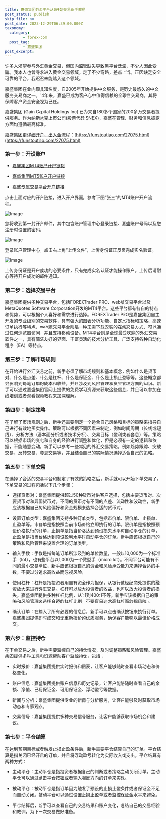 ```yaml
---
title: 嘉盛集团外汇平台从0开始交易新手教程
post_status: publish
skip_file: no
post_date: 2023-12-29T06:39:00.000Z
taxonomy:
  category:
        - forex-com
  post_tag:
        - 嘉盛集团
post_excerpt: 
---
```

许多人渴望参与外汇黄金交易，但国内监管缺失导致黑平台泛滥，不少人因此受骗。我本人也曾寻求进入黄金交易领域，走了不少弯路，差点上当。正因缺乏安全可靠的平台，我迟迟未能踏入这个领域。

嘉盛集团在业内颇具知名度，自2005年开始提供中文服务，是历史最悠久的中文服务交易商之一。14年来，嘉盛已成为客户心中值得信赖的全球性交易商，其将保障客户资金安全视为己任。

嘉盛集团 (Gain Capital Holdings Inc) 已为来自180多个国家的200多万交易者提供服务。作为纳斯达克上市公司(股票代码:SNEX)，嘉盛在管理、财务和信息披露方面均遵循最高标准。

[嘉盛集团更详细开户，出入金流程](https://funstoutiao.com/27075.html)：[https://funstoutiao.com/27075.html](https://funstoutiao.com/27075.html)

### 第一步：开设账户

* [嘉盛集团MT4账户开户链接](https://s.ssgg.net/jsmt4)

* [嘉盛集团MT5账户开户链接](https://s.ssgg.net/jsmt5)

* [嘉盛专属交易平台开户链接](https://s.ssgg.net/js)

点击上面对应的开户链接，进入开户界面，参考下图“张三”的MT4账户开户流程。

![Image](https://prod-files-secure.s3.us-west-2.amazonaws.com/39ed1227-6d7d-4570-be36-9ccd4a2c4241/7a167aea-686b-400d-af59-4e18eb607a40/640.png?X-Amz-Algorithm=AWS4-HMAC-SHA256&X-Amz-Content-Sha256=UNSIGNED-PAYLOAD&X-Amz-Credential=ASIAZI2LB466ZOJXPTAH%2F20251028%2Fus-west-2%2Fs3%2Faws4_request&X-Amz-Date=20251028T101310Z&X-Amz-Expires=3600&X-Amz-Security-Token=IQoJb3JpZ2luX2VjEAIaCXVzLXdlc3QtMiJIMEYCIQDlqFyH2CK90nLXHA6I%2FsXRYmBOolsHu13AuOLhTr3h0AIhAPZTuv%2FTMD3eeX9jPEU20rYGZNinrYysrQ6eFulvLhgHKogECLv%2F%2F%2F%2F%2F%2F%2F%2F%2F%2FwEQABoMNjM3NDIzMTgzODA1IgxxJbmc6VdQJmtrDGwq3ANVQUGhhr2GnM5Yg1qm1P4w0HdoCkVBbNccEgATWeywAoFnHV071OSFr0tw7gRZSXm%2BRCC4AHZC%2ByH9lg28PG6OF7hf8RPWXn14y9Sm6nj5HI2poY5SLjALDNNASjKTzcF4H5T1ZvQnXTbXSSaUFIBfplmtlraCDfyUe4R%2FHaCnAzeG%2BKsQeRtyaB7GNmbV3iDHyzR14H128HNXYeErPY0UHQIC4WLoInHHEtK1R0qaltqBD7B9OnkxBR5lj01eqiw0e5lYcnYR7whf809S4AWDN1Mg9Xes2MOERtiAURhFwisyzhE17pUPiVzO8B4VYszWtBolTB1LFH9XyrECllCZeKegFSs%2BEhObwqgLMhFtK8FReytPuJ4%2Bu5D3c%2FBxH4w3CxhoBDQRA1XNcaJNSL%2BzyrtBNIw5PYZQ2FPvoHLnYjb%2F490z5PYbfUbIAMpXzC%2BGFz4yRn%2F4SXWGumr3uj6jD4H8UKeh13eBnRpKvLj5HurI6%2BV3MGor2ZVtx9rYXGEBlUsjkMTO85axw7%2F5gdGdHKWeUVfY8zyC12GaCUTAOUmHDEyp9u1%2F%2Bhsm43l8XfnwDQ5pYOJSVMITJx9Iaw7hQpzNX0x7nyQro9dZf%2BnXrg0JS3J0q4fazGJ5%2FjD7poLIBjqkATIhJGnUnahQ6vPC31UPGseJxAg8vwnEKMSvzxSLOd%2FTZ6z8JYktHxYn3fB2ltWNA47ZclHme%2FZ8kpEM1akA35V3GRCbEjn5AefVpRwAcpPlO7ciI8RssHLRVh%2FHD3Q2YcEDfIQwC7L2ZQEDTyCkQV4W7yqAQ4jVuO%2B1nuejBW3viF0XwmXXnIMeF8ILMUXF6n%2FK0D3sUJl%2FeR0Dwi4eQZZHR5q0&X-Amz-Signature=e573e52e23fcae746dbc6339b8f31d0cdf1409147c1f8d61c9cbb0d8b5d0e1bc&X-Amz-SignedHeaders=host&x-amz-checksum-mode=ENABLED&x-id=GetObject)

您将收到第一封开户邮件，其中包含账户管理中心登录链接、嘉盛账户号码以及您注册时设置的密码。

![Image](https://prod-files-secure.s3.us-west-2.amazonaws.com/39ed1227-6d7d-4570-be36-9ccd4a2c4241/eaa1c6b3-2877-4284-a0e1-530e222c27fb/image.png?X-Amz-Algorithm=AWS4-HMAC-SHA256&X-Amz-Content-Sha256=UNSIGNED-PAYLOAD&X-Amz-Credential=ASIAZI2LB466ZOJXPTAH%2F20251028%2Fus-west-2%2Fs3%2Faws4_request&X-Amz-Date=20251028T101310Z&X-Amz-Expires=3600&X-Amz-Security-Token=IQoJb3JpZ2luX2VjEAIaCXVzLXdlc3QtMiJIMEYCIQDlqFyH2CK90nLXHA6I%2FsXRYmBOolsHu13AuOLhTr3h0AIhAPZTuv%2FTMD3eeX9jPEU20rYGZNinrYysrQ6eFulvLhgHKogECLv%2F%2F%2F%2F%2F%2F%2F%2F%2F%2FwEQABoMNjM3NDIzMTgzODA1IgxxJbmc6VdQJmtrDGwq3ANVQUGhhr2GnM5Yg1qm1P4w0HdoCkVBbNccEgATWeywAoFnHV071OSFr0tw7gRZSXm%2BRCC4AHZC%2ByH9lg28PG6OF7hf8RPWXn14y9Sm6nj5HI2poY5SLjALDNNASjKTzcF4H5T1ZvQnXTbXSSaUFIBfplmtlraCDfyUe4R%2FHaCnAzeG%2BKsQeRtyaB7GNmbV3iDHyzR14H128HNXYeErPY0UHQIC4WLoInHHEtK1R0qaltqBD7B9OnkxBR5lj01eqiw0e5lYcnYR7whf809S4AWDN1Mg9Xes2MOERtiAURhFwisyzhE17pUPiVzO8B4VYszWtBolTB1LFH9XyrECllCZeKegFSs%2BEhObwqgLMhFtK8FReytPuJ4%2Bu5D3c%2FBxH4w3CxhoBDQRA1XNcaJNSL%2BzyrtBNIw5PYZQ2FPvoHLnYjb%2F490z5PYbfUbIAMpXzC%2BGFz4yRn%2F4SXWGumr3uj6jD4H8UKeh13eBnRpKvLj5HurI6%2BV3MGor2ZVtx9rYXGEBlUsjkMTO85axw7%2F5gdGdHKWeUVfY8zyC12GaCUTAOUmHDEyp9u1%2F%2Bhsm43l8XfnwDQ5pYOJSVMITJx9Iaw7hQpzNX0x7nyQro9dZf%2BnXrg0JS3J0q4fazGJ5%2FjD7poLIBjqkATIhJGnUnahQ6vPC31UPGseJxAg8vwnEKMSvzxSLOd%2FTZ6z8JYktHxYn3fB2ltWNA47ZclHme%2FZ8kpEM1akA35V3GRCbEjn5AefVpRwAcpPlO7ciI8RssHLRVh%2FHD3Q2YcEDfIQwC7L2ZQEDTyCkQV4W7yqAQ4jVuO%2B1nuejBW3viF0XwmXXnIMeF8ILMUXF6n%2FK0D3sUJl%2FeR0Dwi4eQZZHR5q0&X-Amz-Signature=69adf67535a7ad0501b5eeb9ed5f8dd83e53dd5764f26a35ae5786bc4678fbaf&X-Amz-SignedHeaders=host&x-amz-checksum-mode=ENABLED&x-id=GetObject)

登录账户管理中心，点击右上角“上传文件”，上传身份证正反面完成实名验证。

![Image](https://prod-files-secure.s3.us-west-2.amazonaws.com/39ed1227-6d7d-4570-be36-9ccd4a2c4241/54090639-09fc-46b4-a135-e0289f707147/image.png?X-Amz-Algorithm=AWS4-HMAC-SHA256&X-Amz-Content-Sha256=UNSIGNED-PAYLOAD&X-Amz-Credential=ASIAZI2LB466ZOJXPTAH%2F20251028%2Fus-west-2%2Fs3%2Faws4_request&X-Amz-Date=20251028T101310Z&X-Amz-Expires=3600&X-Amz-Security-Token=IQoJb3JpZ2luX2VjEAIaCXVzLXdlc3QtMiJIMEYCIQDlqFyH2CK90nLXHA6I%2FsXRYmBOolsHu13AuOLhTr3h0AIhAPZTuv%2FTMD3eeX9jPEU20rYGZNinrYysrQ6eFulvLhgHKogECLv%2F%2F%2F%2F%2F%2F%2F%2F%2F%2FwEQABoMNjM3NDIzMTgzODA1IgxxJbmc6VdQJmtrDGwq3ANVQUGhhr2GnM5Yg1qm1P4w0HdoCkVBbNccEgATWeywAoFnHV071OSFr0tw7gRZSXm%2BRCC4AHZC%2ByH9lg28PG6OF7hf8RPWXn14y9Sm6nj5HI2poY5SLjALDNNASjKTzcF4H5T1ZvQnXTbXSSaUFIBfplmtlraCDfyUe4R%2FHaCnAzeG%2BKsQeRtyaB7GNmbV3iDHyzR14H128HNXYeErPY0UHQIC4WLoInHHEtK1R0qaltqBD7B9OnkxBR5lj01eqiw0e5lYcnYR7whf809S4AWDN1Mg9Xes2MOERtiAURhFwisyzhE17pUPiVzO8B4VYszWtBolTB1LFH9XyrECllCZeKegFSs%2BEhObwqgLMhFtK8FReytPuJ4%2Bu5D3c%2FBxH4w3CxhoBDQRA1XNcaJNSL%2BzyrtBNIw5PYZQ2FPvoHLnYjb%2F490z5PYbfUbIAMpXzC%2BGFz4yRn%2F4SXWGumr3uj6jD4H8UKeh13eBnRpKvLj5HurI6%2BV3MGor2ZVtx9rYXGEBlUsjkMTO85axw7%2F5gdGdHKWeUVfY8zyC12GaCUTAOUmHDEyp9u1%2F%2Bhsm43l8XfnwDQ5pYOJSVMITJx9Iaw7hQpzNX0x7nyQro9dZf%2BnXrg0JS3J0q4fazGJ5%2FjD7poLIBjqkATIhJGnUnahQ6vPC31UPGseJxAg8vwnEKMSvzxSLOd%2FTZ6z8JYktHxYn3fB2ltWNA47ZclHme%2FZ8kpEM1akA35V3GRCbEjn5AefVpRwAcpPlO7ciI8RssHLRVh%2FHD3Q2YcEDfIQwC7L2ZQEDTyCkQV4W7yqAQ4jVuO%2B1nuejBW3viF0XwmXXnIMeF8ILMUXF6n%2FK0D3sUJl%2FeR0Dwi4eQZZHR5q0&X-Amz-Signature=6e75456a19b147347cc6069a1ace36f1b6daed9bd7f6bedeaff17890de13f506&X-Amz-SignedHeaders=host&x-amz-checksum-mode=ENABLED&x-id=GetObject)

上传身份证是开户成功的必要条件，只有完成实名认证才能操作账户。上传后请耐心等待开户成功的邮件通知。

### 第二步：选择交易平台

嘉盛集团提供多种交易平台，包括FOREXTrader PRO、web版交易平台以及MetaQuotes Software Corporation开发的MT4平台。这些平台都有各自的特点和优势，可以根据个人喜好和需求进行选择。FOREXTrader PRO是嘉盛集团自主开发的专业级别的交易软件，具有强大的图表分析功能、自定义指标和策略、高速订单执行等特点。web版交易平台则是一种无需下载安装的在线交易方式，可以通过任何浏览器访问，并且支持移动设备。MT4平台则是全球最受欢迎的外汇交易软件之一，具有简洁友好的界面、丰富灵活的技术分析工具、广泛支持各种自动化程序（EA）等特点。

### 第三步：了解市场规则

在开始进行外汇交易之前，新手必须了解市场规则和基本概念，例如什么是货币对、什么是点差、什么是杠杆、什么是保证金、什么是止损止盈等等。这些概念都会影响到每笔订单的成本和收益，并且涉及到风险管理和资金管理方面的知识。新手可以通过嘉盛集团官网上提供的免费学习资源来获取这些信息，并且可以参加在线培训或者观看视频教程来加深理解。

### 第四步：制定策略

在了解了市场规则之后，新手还需要制定一个适合自己风格和目标的策略来指导自己进行有效地买卖操作。策略可以根据不同因素来制定，例如时间周期（长线或短线）、分析方法（基本面分析或者技术分析）、交易目标（盈利或者套息）等。策略可以根据市场的变化和自身的经验进行调整和优化，但是必须有一定的逻辑和依据，不能随意变动。新手可以参考一些常见的外汇交易策略，例如趋势跟踪、突破交易、反转交易、套息交易等，并且结合自己的实际情况选择适合自己的策略。

### 第五步：下单交易

在选择了合适的交易平台和制定了有效的策略之后，新手就可以开始下单交易了。下单交易的过程包括以下几个步骤：

* 选择货币对：嘉盛集团提供超过50种货币对供客户选择，包括主要货币对、次要货币对和异国货币对。不同的货币对有不同的点差、流动性和波动性，新手应该根据自己的风险偏好和资金规模来选择合适的货币对。

* 设置订单类型：嘉盛集团支持多种订单类型，包括市价单、限价单、止损单、止盈单等。市价单是指按照当前市场价格立即执行的订单，限价单是指按照预设价格执行的订单，止损单是指当价格达到预设损失水平时自动平仓的订单，止盈单是指当价格达到预设盈利水平时自动平仓的订单。新手应该根据自己的策略和风险管理来设置合理的订单类型。

* 输入手数：手数是指每笔订单所涉及到的单位数量，一般以10,000为一个标准手（lot），也有些平台以1,000为一个微型手（micro lot）。不同平台可能有不同的最小交易单位，新手应该根据自己的资金和风险承受能力来选择合适的手数，不要过分追求高收益而忽视风险。

* 使用杠杆：杠杆是指投资者用自有资金作为担保，从银行或经纪商处提供的融资放大来进行外汇交易。杠杆可以放大投资者的收益，也可以放大投资者的损失。嘉盛集团提供多种杠杆比例，从1:1到400:1不等。新手应该根据自己的策略和风险管理来选择合适的杠杆比例，不要盲目追求高杠杆而忽视风险 。

* 确认订单：在输入了所有必要的信息后，新手可以点击确认按钮来执行订单。嘉盛集团提供即时成交和无重新报价的优质服务，确保客户能够以最佳价格成交。

### 第六步：监控持仓

在下单交易之后，新手需要监控自己的持仓情况，及时调整策略和风险管理。嘉盛集团提供多种工具和资源帮助客户监控持仓，包括：

* 实时报价：嘉盛集团提供实时报价和图表，让客户能够随时查看市场动态和价格变化。

* 账户信息：嘉盛集团提供账户信息和历史记录，让客户能够随时查看自己的余额、净值、已用保证金、可用保证金、浮动盈亏等数据。

* 新闻与分析：嘉盛集团提供专业的新闻与分析服务，让客户能够及时获取市场动态和专家观点。

* 交易信号：嘉盛集团提供多种交易信号服务，让客户能够获取市场机会和建议。

### 第七步：平仓结算

在达到预期目标或者触发止损止盈条件后，新手需要平仓结算自己的订单。平仓结算是指关闭已经开启的订单，并且将浮动盈亏转化为实际收入或支出。平仓结算有两种方式：

* 主动平仓：主动平仓是指投资者根据自己的判断或者策略主动关闭订单。主动平仓可以通过点击平仓按钮或者输入相反方向的订单来实现。

* 被动平仓：被动平仓是指订单因为触发了预设的止损止盈条件或者保证金不足而自动关闭。被动平仓可以通过设置止损止盈单或者监控保证金水平来避免。

* 平仓结算后，新手可以查看自己的交易结果和账户变化，总结自己的交易经验和教训，为下一次交易做好准备。